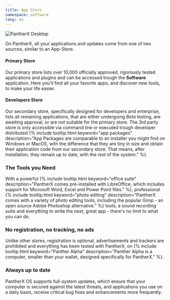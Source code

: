 ```yaml
---
title: App Store
namespace: software
lang: en
---
```


![PantherX Desktop](/assets/images/px-desktop-dev@0.5x.jpg)

On PantherX, all your applications and updates come from one of two sources, similar to an App-Store.

#### Primary Store

Our primary store lists over 10,000 officially approved, rigorously tested applications and plugins and can be accessed trough the **Software** application. Here you'll find all your favorite apps, and discover new tools, to make your life easier.

#### Developers Store

Our secondary store, specifically designed for developers and enterprise, lists all remaining applications, that are either undergoing _Beta_ testing, are awaiting approval, or are not suitable for the primary store. The 3rd party store is only accessible via command line or executed trough developer distributed {% include tooltip.html keyword="app packages" description="App Packages are comparable to an installer you might find on Windows or MacOS, with the difference that they are tiny in size and obtain their application code from our secondary store. That means, after installation, they remain up to date, with the rest of the system." %}.

### The Tools you Need

With a powerful {% include tooltip.html keyword="office suite" description="PantherX comes pre-installed with LibreOffice, which includes support for Microsoft Word, Excel and Power Point files." %}, professional {% include tooltip.html keyword="photo editing" description="PantherX comes with a variety of photo editing tools, including the popular Gimp - an open source Adobe Photoshop alternative." %} tools, a sound recording suite and everything to write the next, great app - there's no limit to what you can do.

### No registration, no tracking, no ads

Unlike other stores, registration is optional, advertisements and trackers are prohibited and everything has been tested with PantherX, on {% include tooltip.html keyword="Panther Alpha" description="Panther Alpha is a computer, smaller than your wallet, designed specifically for PantherX." %}.

### Always up to date

PantherX OS supports full-system updates, which ensure that your computer is secured against the latest threats, and applications you use on a daily basis, receive critical bug fixes and enhancements more frequently.

